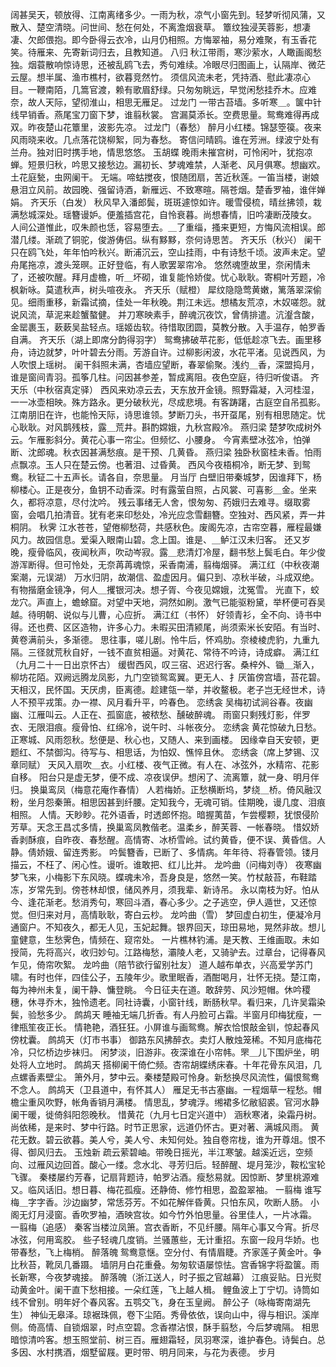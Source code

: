 <!-- { "loadSidebar": true } -->
阔甚吴天，顿放得、江南离绪多少。一雨为秋，凉气小窗先到。轻梦听彻风蒲，又散入、楚空清晓。问世间、愁在何处，不离澹烟衰草。 
簟纹独浸芙蓉影，想凄凄、欠郎偎抱。即今卧得云衣冷，山月仍相照。方悔翠袖，易分难聚，有玉香花笑。待雁来、先寄新词归去，且教知道。 
八归
秋江带雨，寒沙萦水，人瞰画阁愁独。烟蓑散响惊诗思，还被乱鸥飞去，秀句难续。冷眼尽归图画上，认隔岸、微茫云屋。想半属、渔市樵村，欲暮竞然竹。 
须信风流未老，凭持酒、慰此凄凉心目。一鞭南陌，几篙官渡，赖有歌眉舒绿。只匆匆眺远，早觉闲愁挂乔木。应难奈，故人天际，望彻淮山，相思无雁足。 
过龙门
一带古苔墙。多听寒＿。箧中针线早销香。燕尾宝刀窗下梦，谁翦秋裳。 
宫漏莫添长。空费思量。鸳鸯难得再成双。昨夜楚山花簟里，波影先凉。 
过龙门（春愁）
醉月小红楼。锦瑟箜篌。夜来风雨晓来收。几点落花饶柳絮，同为春愁。 
寄信问晴鸥。谁在芳洲。绿波宁处有兰舟。独对旧时携手地，情思悠悠。 
玉胡蝶
晚雨未摧宫树，可怜闲叶，犹抱凉蝉。短景归秋，吟思又接愁边。漏初长、梦魂难禁，人渐老、风月俱寒。想幽欢。土花庭甃，虫网阑干。 
无端。啼蛄搅夜，恨随团扇，苦近秋莲。一笛当楼，谢娘悬泪立风前。故园晚、强留诗酒，新雁远、不致寒暄。隔苍烟。楚香罗袖，谁伴婵娟。 
齐天乐（白发）
秋风早入潘郎鬓，斑斑遽惊如许。暖雪侵梳，晴丝拂领，栽满愁城深处。瑶簪谩妒。便羞插宫花，自怜衰暮。尚想春情，旧吟凄断茂陵女。 
人间公道惟此，叹朱颜也恁，容易堕去。＿了重缁，搔来更短，方悔风流相误。郎潜几缕。渐疏了铜驼，俊游俦侣。纵有黟黟，奈何诗思苦。 
齐天乐（秋兴）
阑干只在鸥飞处，年年怕吟秋兴。断浦沉云，空山挂雨，中有诗愁千顷。波声未定。望舟尾拖凉，渡头笼暝。正好登临，有人歌罢翠帘冷。 
悠然魂堕故里，奈闲情未了，还被吹醒。拜月虚檐，听＿坏砌，谁复能怜娇俊。忧心耿耿。寄桐叶芳题，冷枫新咏。莫遣秋声，树头喧夜永。 
齐天乐（赋橙）
犀纹隐隐莺黄嫩，篱落翠深偷见。细雨重移，新霜试摘，佳处一年秋晚。荆江未远。想橘友荒凉，木奴嗟怨。就说风流，草泥来趁蟹螯健。 
并刀寒映素手，醉魂沉夜饮，曾倩排遣。沆瀣含酸，金罂裹玉，蔌蔌吴盐轻点。瑶姬齿软。待惜取团圆，莫教分散。入手温存，帕罗香自满。 
齐天乐（湖上即席分韵得羽字）
鸳鸯拂破苹花影，低低趁凉飞去。画里移舟，诗边就梦，叶叶碧去分雨。芳游自许。过柳影闲波，水花平渚。见说西风，为人吹恨上瑶树。 
阑干斜照未满，杏墙应望断，春翠偷聚。浅约＿香，深盟捣月，谁是窗间青羽。孤筝几柱。问因甚参差，暂成离阻。夜色空庭，待归听俊语。 
齐天乐（中秋宿真定驿）
西风来劝凉云去，天东放开金镜。照野霜凝，入河桂湿，一一冰壶相映。殊方路永。更分破秋光，尽成悲境。有客踌躇，古庭空自吊孤影。 
江南朋旧在许，也能怜天际，诗思谁领。梦断刀头，书开虿尾，别有相思随定。忧心耿耿。对风鹊残枝，露＿荒井。斟酌嫦娥，九秋宫殿冷。 
燕归梁
楚梦吹成树外云。乍雁影斜分。黄花心事一帘尘。但频忆、小腰身。 
今宵素壁冰弦冷，怕弹断、沈郎魂。秋衣因甚满愁痕。是干预、几黄昏。 
燕归梁
独卧秋窗桂未香。怕雨点飘凉。玉人只在楚云傍。也著泪、过昏黄。 
西风今夜梧桐冷，断无梦、到鸳鸯。秋钲二十五声长。请各自，奈思量。 
月当厅
白壁旧带秦城梦，因谁拜下，杨柳楼心。正是夜分，鱼钥不动香深。时有露萤自照，占风裳、可喜影＿金。坐来久，都将凉意，尽付沈吟。 
残云事绪无人舍，恨匆匆、药娥归去难寻。缀取雾窗，会唱几拍清音。犹有老来印愁处，冷光应念雪翻簪。空独对、西风紧，弄一井桐阴。 
秋霁
江水苍苍，望倦柳愁荷，共感秋色。废阁先凉，古帘空暮，雁程最嫌风力。故园信息。爱渠入眼南山碧。念上国。谁是、＿鲈江汉未归客。 
还又岁晚，瘦骨临风，夜闻秋声，吹动岑寂。露＿悲清灯冷屋，翻书愁上鬓毛白。年少俊游浑断得。但可怜处，无奈苒苒魂惊，采香南浦，翦梅烟驿。 
满江红（中秋夜潮案潮，元误湖）
万水归阴，故潮信、盈虚因月。偏只到、凉秋半破，斗成双绝。有物揩磨金镜净，何人＿攫银河决。想子胥、今夜见嫦娥，沈冤雪。 
光直下，蛟龙穴。声直上，蟾蜍窟。对望中天地，洞然如刷。激气已能驱粉黛，举杯便可吞吴越。待明朝、说似与儿曹，心应折。 
满江红（书怀）
好领青衫，全不向、诗书中得。还也费、区区造物，许多心力。未暇买田清颍尾，尚须索米长安陌。有当时、黄卷满前头，多渐德。 
思往事，嗟儿剧。怜牛后，怀鸡肋。奈棱棱虎豹，九重九隔。三径就荒秋自好，一钱不直贫相逼。对黄花、常待不吟诗，诗成癖。 
满江红（九月二十一日出京怀古）
缓辔西风，叹三宿、迟迟行客。桑梓外、锄＿渐入，柳坊花陌。双阙远腾龙凤影，九门空锁鸳鸾翼。更无人、扌厌笛傍宫墙，苔花碧。 
天相汉，民怀国。天厌虏，臣离德。趁建瓴一举，并收鳌极。老子岂无经世术，诗人不预平戎策。办一襟、风月看升平，吟春色。 
恋绣衾
吴梅初试涧谷春。夜幽幽、江雁叫云。人正在、孤窗底，被秾愁、醺破醉魂。 
雨窗只剩残灯影，伴罗衣、无限泪痕。瘦骨怕、红绵冷，说午时、斗帐夜分。 
恋绣衾
黄花惊破九日愁。正寒城、风雨怨秋。愁便是、秋心也，又随人、来到画楼。 
因缘幸自天安顿，更题红、不禁御沟。待写与、相思话，为怕奴、憔悴且休。 
恋绣衾（席上梦锡、汉章同赋）
天风入扇吹＿衣。小红楼、夜气正微。有人在、冰弦外，水精帘、花影自移。 
阳台只是虚无梦，便不成、凉夜误伊。想闲了、流离簟，就一身、明月伴归。 
换巢鸾凤（梅意花庵作春情）
人若梅娇。正愁横断坞，梦绕＿桥。倚风融汉粉，坐月怨秦箫。相思因甚到纤腰。定知我今，无魂可销。佳期晚，谩几度、泪痕相照。 
人情。天眇眇。花外语香，时透郎怀抱。暗握荑苗，乍尝樱颗，犹恨侵阶芳草。天念王昌忒多情，换巢鸾凤教偕老。温柔乡，醉芙蓉、一帐春晓。 
惜奴娇
香剥酥痕，自昨夜、春愁醒。高情寄、冰桥雪岭。试约黄昏，便不误、黄昏信。人静。倩娇娥、留连秀影。 
吟鬓簪香，已断了、多情病。年年待、将春管领。镂月描云，不枉了、闲心性。谩听。谁敢把、红儿比并。 
龙吟曲（问梅刘寺）
夜寒幽梦飞来，小梅影下东风晓。蝶魂未冷，吾身良是，悠然一笑。竹杖敲苔，布鞋踏冻，岁常先到。傍苍林却恨，储风养月，须我辈、新诗吊。 
永以南枝为好。怕从今、逢花渐老。愁消秀句，寒回斗酒，春心多少。之子逃空，伊人遁世，又还惊觉。但归来对月，高情耿耿，寄白云杪。 
龙吟曲（雪）
梦回虚白初生，便凝冷月通窗户。不知夜久，都无人见，玉妃起舞。银界回天，琼田易地，晃然非故。想儿童健意，生愁霁色，情频在、窥帘处。 
一片樵林钓浦。是天教、王维画取。未如授简，先将高兴，收归妙句。江路梅愁，灞陵人老，又骑驴去。过章台，记得春风乍见，倚帘吹絮。 
龙吟曲（陪节欲行留别社友）
道人越布单衣，兴高爱学苏门啸。有时也伴，四佳公子，五陵年少。歌里眠香，酒酣喝月，壮怀无挠。楚江南，每为神州未复，阑干静、慵登眺。 
今日征夫在道。敢辞劳、风沙短帽。休吟稷穗，休寻乔木，独怜遗老。同社诗囊，小窗针线，断肠秋早。看归来，几许吴霜染鬓，验愁多少。 
鹧鸪天
睡袖无端几折香。有人丹脸可占霜。半窗月印梅犹瘦，一律瓶笙夜正长。 
情艳艳，酒狂狂。小屏谁与画鸳鸯。解衣恰恨敲金钏，惊起春风傍枕囊。 
鹧鸪天（灯市书事）
御路东风拂醉衣。卖灯人散烛笼稀。不知月底梅花冷，只忆桥边步袜归。 
闲梦淡，旧游非。夜深谁在小帘帏。罘＿儿下围炉坐，明处将人立地时。 
鹧鸪天
搭柳阑干倚伫频。杏帘胡蝶绣床春。十年花骨东风泪，几点螺香素壁尘。 
箫外月，梦中云。秦楼楚殿可怜身。新愁换尽风流性，偏恨鸳鸯不念人。 
鹧鸪天（卫县道中，有怀其人）
雁足无书古塞幽。一程烟草一程愁。帽檐尘重风吹野，帐角香销月满楼。 
情思乱，梦魂浮。缃裙多忆敝貂裘。官河水静阑干暖，徙倚斜阳怨晚秋。 
惜黄花（九月七日定兴道中）
涵秋寒渚，染霜丹树。尚依稀，是来时、梦中行路。时节正思家，远道仍怀古。更对著、满城风雨。 
黄花无数。碧云欲暮。美人兮，美人兮、未知何处。独自卷帘栊，谁为开尊俎。恨不得、御风归去。 
玉烛新
疏云萦碧岫。带晚日摇光，半江寒皱。越溪近远，空频向、过雁风边回首。酸心一缕。念水北、寻芳归后。轻醉醒、堤月笼沙，鞍松宝轮飞骤。 
秦楼屡约芳春，记扇背题诗，帕罗沾酒。瘦愁易就。因惊断、梦里桃源难又。临风话旧。想日暮、梅花孤瘦。还静倚、修竹相思，盈盈翠袖。 
一翦梅
谁写梅＿字字香。沙边幽梦，常恁芬芳。不如花解伴昏黄。只怕东风，吹断人肠。 
小阁无灯月浸窗。香吹罗袖，酒映宫妆。如今竹外怕思量。谷里佳人，一片冰霜。 
一翦梅（追感）
秦客当楼泣凤箫。宫衣香断，不见纤腰。隔年心事又今宵。折尽冰弦，何用鸾胶。 
些子轻魂几度销。兰骚蕙些，无计重招。东窗一段月华娇。也带春愁，飞上梅梢。 
醉落魄
鸳鸯意惬。空分付、有情眉睫。齐家莲子黄金叶。争比秋苔，靴凤几番蹑。 
墙阴月白花重叠。匆匆软语屡惊怯。宫香锦字将盈箧。雨长新寒，今夜梦魂接。 
醉落魄（浙江送人，时子振之官越幕）
江痕妥贴。日光熨动黄金叶。阑干直下愁相接。一朵红莲，飞上越人楫。 
鲤鱼波上丁宁切。诗筒如线不曾别。明年好个春风客。五鹗交飞，身在玉皇阙。 
醉公子（咏梅寄南湖先生）
神仙无皋泽。琼裾珠佩，卷下尘陌。秀骨依依，误向山中，得与相识。溪岸侧。倚高情、自锁烟翠，时点空碧。念香襟沾恨，酥手翦愁，今后梦魂隔。 
相思暗惊清吟客。想玉照堂前、树三百。雁翅霜轻，凤羽寒深，谁护春色。诗鬓白。总多因、水村携酒，烟墅留屐。更时带、明月同来，与花为表德。 
步月
